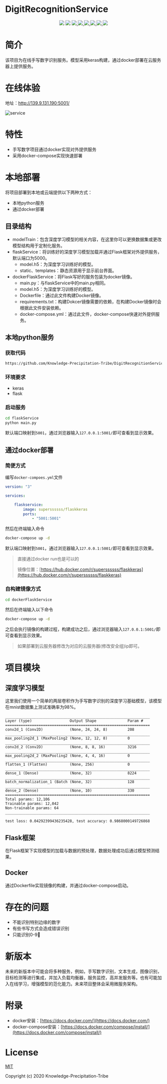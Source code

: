 # DigitRecognitionService
<div align="center">
<img border="0" src="https://camo.githubusercontent.com/54fdbe8888c0a75717d7939b42f3d744b77483b0/687474703a2f2f6a617977636a6c6f76652e6769746875622e696f2f73622f69636f2f617765736f6d652e737667" />
<img border="0" src="https://camo.githubusercontent.com/1ef04f27611ff643eb57eb87cc0f1204d7a6a14d/68747470733a2f2f696d672e736869656c64732e696f2f7374617469632f76313f6c6162656c3d254630253946253843253946266d6573736167653d496625323055736566756c267374796c653d7374796c653d666c617426636f6c6f723d424334453939" />
<a href="https://github.com/SuperSupeng">     <img border="0" src="https://camo.githubusercontent.com/41e8e16b771d56dd768f7055354613254961d169/687474703a2f2f6a617977636a6c6f76652e6769746875622e696f2f73622f6769746875622f677265656e2d666f6c6c6f772e737667" /> </a> 
<a href="https://github.com/Knowledge-Precipitation-Tribe/DigitRecognitionService/issues">     <img border="0" src="https://img.shields.io/github/issues/Knowledge-Precipitation-Tribe/DigitRecognitionService" /> </a>
<a href="https://github.com/Knowledge-Precipitation-Tribe/DigitRecognitionService/network/members">     <img border="0" src="https://img.shields.io/github/forks/Knowledge-Precipitation-Tribe/DigitRecognitionService" /> </a>
<a href="https://github.com/Knowledge-Precipitation-Tribe/DigitRecognitionService/stargazers">     <img border="0" src="https://img.shields.io/github/stars/Knowledge-Precipitation-Tribe/DigitRecognitionService" /> </a>
<a href="https://github.com/Knowledge-Precipitation-Tribe/Urban-computing-papers/blob/master/LICENSE">     <img border="0" src="https://img.shields.io/github/license/Knowledge-Precipitation-Tribe/DigitRecognitionService" /> </a>
<a href="https://github.com/Knowledge-Precipitation-Tribe/Urban-computing-papers/blob/master/wechat.md">     <img border="0" src="https://camo.githubusercontent.com/013c283843363c72b1463af208803bfbd5746292/687474703a2f2f6a617977636a6c6f76652e6769746875622e696f2f73622f69636f2f7765636861742e737667" /> </a>
</div>

# 简介

该项目为在线手写数字识别服务。模型采用keras构建，通过docker部署在云服务器上提供服务。

# 在线体验

地址：http://139.9.131.190:5001/

![service](./img/service.png)

# 特性

- 手写数字项目通过docker实现对外提供服务
- 采用docker-compose实现快速部署

# 本地部署

将项目部署到本地或云端提供以下两种方式：

- 本地python服务
- 通过docker部署

## 目录结构

- modelTrain：包含深度学习模型的相关内容，在这里你可以更换数据集或更改模型结构用于定制化服务。
- flaskService：将训练好的深度学习模型加载并通过Flask框架对外提供服务，默认端口为5000。
  - model.h5：为深度学习训练好的模型。
  - static、templates：静态资源用于显示前台界面。
- dockerFlaskService：将Flask写好的服务包装为docker镜像。
  - main.py：与flaskService中的main.py相同。
  - model.h5：为深度学习训练好的模型。
  - Dockerfile：通过此文件构建Docker镜像。
  - requirements.txt：构建Dokcer镜像需要的依赖，在构建Docker镜像时会根据此文件安装依赖。
  - docker-compose.yml：通过此文件，docker-compose快速对外提供服务。

## 本地python服务

### 获取代码

```bash
https://github.com/Knowledge-Precipitation-Tribe/DigitRecognitionService.git
```

### 环境要求

- keras
- flask

### 启动服务

```bash
cd flaskService
python main.py
```

默认端口映射到`5001`，通过浏览器输入`127.0.0.1:5001/`即可查看到显示效果。

## 通过docker部署

### 简便方式

编写`docker-compoes.yml`文件

```yml
version: "3"

services:

    flaskservice:
        image: superssssss/flaskkeras
        ports: 
            - "5001:5001"
```

然后在终端输入命令

```bash
docker-compose up -d
```

默认端口映射到`5001`，通过浏览器输入`127.0.0.1:5001/`即可查看到显示效果。

> 直接通过docker run也是可以的
>
> 镜像位置：[https://hub.docker.com/r/superssssss/flaskkeras](https://hub.docker.com/r/superssssss/flaskkeras)

### 自构建镜像方式

```bash
cd dockerFlaskService
```

然后在终端输入以下命令

```bash
docker-compose up -d
```

之后会执行镜像的构建过程，构建成功之后，通过浏览器输入`127.0.0.1:5001/`即可查看到显示效果。

> 如果部署到云服务器修改为对应的云服务器(修改安全组)ip即可。

# 项目模块

## 深度学习模型

这里我们使用一个简单的两层卷积作为手写数字识别的深度学习基础模型，该模型在mnist数据集上测试准确率为98%。

```
_________________________________________________________________
Layer (type)                 Output Shape              Param #   
=================================================================
conv2d_1 (Conv2D)            (None, 24, 24, 8)         208       
_________________________________________________________________
max_pooling2d_1 (MaxPooling2 (None, 12, 12, 8)         0         
_________________________________________________________________
conv2d_2 (Conv2D)            (None, 8, 8, 16)          3216      
_________________________________________________________________
max_pooling2d_2 (MaxPooling2 (None, 4, 4, 16)          0         
_________________________________________________________________
flatten_1 (Flatten)          (None, 256)               0         
_________________________________________________________________
dense_1 (Dense)              (None, 32)                8224      
_________________________________________________________________
batch_normalization_1 (Batch (None, 32)                128       
_________________________________________________________________
dense_2 (Dense)              (None, 10)                330       
=================================================================
Total params: 12,106
Trainable params: 12,042
Non-trainable params: 64
_________________________________________________________________

test loss: 0.04292399436235428, test accuracy: 0.9868000149726868
```

## Flask框架

在Flask框架下实现模型的加载与数据的预处理，数据处理成功后通过模型预测结果。

## Docker

通过Dockerfile实现镜像的构建，并通过docker-compose启动。

# 存在的问题

- 不能识别特别边缘的数字
- 有些书写方式会造成错误识别
- 只能识别0-9🤣

# 新版本

未来的新版本中可能会将多种服务，例如，手写数字识别，文本生成，图像识别，目标检测等进行集成，并加入负载均衡器，服务监控，高并发服务等。也有可能加入在线学习，增强模型的范化能力。未来项目整体会采用微服务架构。

# 附录

- docker安装：[https://docs.docker.com/](https://docs.docker.com/)
- docker-compose安装：[https://docs.docker.com/compose/install/](https://docs.docker.com/compose/install/)

# License

[MIT](https://github.com/Knowledge-Precipitation-Tribe/DigitRecognitionService/blob/master/LICENSE)

Copyright (c) 2020 Knowledge-Precipitation-Tribe